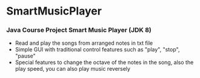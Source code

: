 # SmartMusicPlayer
### Java Course Project Smart Music Player (JDK 8)

* Read and play the songs from arranged notes in txt file
* Simple GUI with traditional control features such as "play", "stop", "pause"
* Special features to change the octave of the notes in the song, also the play speed, you can also play music reversely
